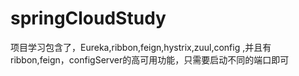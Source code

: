 # springCloudStudy
项目学习包含了，Eureka,ribbon,feign,hystrix,zuul,config ,并且有ribbon,feign，configServer的高可用功能，只需要启动不同的端口即可

